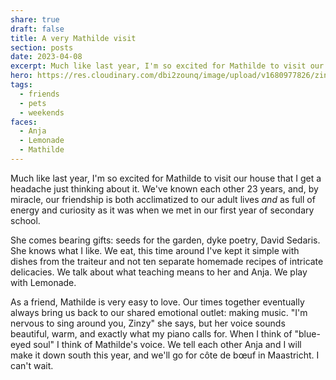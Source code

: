```yaml
---
share: true
draft: false
title: A very Mathilde visit
section: posts
date: 2023-04-08
excerpt: Much like last year, I'm so excited for Mathilde to visit our house that I get a headache just thinking about it.
hero: https://res.cloudinary.com/dbi2zounq/image/upload/v1680977826/zinzy.website/2023-04-08_tzpunl.jpg
tags:
  - friends
  - pets
  - weekends
faces:
  - Anja
  - Lemonade
  - Mathilde
---
```


Much like last year, I'm so excited for Mathilde to visit our house that I get a headache just thinking about it. We've known each other 23 years, and, by miracle, our friendship is both acclimatized to our adult lives _and_ as full of energy and curiosity as it was when we met in our first year of secondary school.

She comes bearing gifts: seeds for the garden, dyke poetry, David Sedaris. She knows what I like. We eat, this time around I've kept it simple with dishes from the traiteur and not ten separate homemade recipes of intricate delicacies. We talk about what teaching means to her and Anja. We play with Lemonade.

As a friend, Mathilde is very easy to love. Our times together eventually always bring us back to our shared emotional outlet: making music. "I'm nervous to sing around you, Zinzy" she says, but her voice sounds beautiful, warm, and exactly what my piano calls for. When I think of "blue-eyed soul" I think of Mathilde's voice. We tell each other Anja and I will make it down south this year, and we'll go for côte de bœuf in Maastricht. I can't wait.